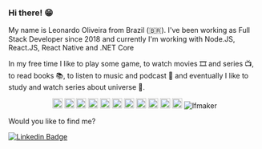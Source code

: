 ### Hi there! 😁 

My name is Leonardo Oliveira from Brazil (🇧🇷). I've been working as Full Stack  Developer since 2018 and currently I'm working with Node.JS, React.JS, React Native and .NET Core

In my free time I like to play some game, to watch movies 🎞️ and series 📺, to read books 📚, to listen to music and podcast 🎵 and eventually I like to study and watch series about universe 
🌌.

<p align="center">
<img src="https://devicons.github.io/devicon/devicon.git/icons/react/react-original-wordmark.svg" alt="react" width="20" height="20"/>
<img src="https://devicons.github.io/devicon/devicon.git/icons/css3/css3-original-wordmark.svg" alt="css3"  width="20" height="20"/>
<img src="https://devicons.github.io/devicon/devicon.git/icons/html5/html5-original-wordmark.svg" alt="html5"  width="20" height="20"/>
<img src="https://devicons.github.io/devicon/devicon.git/icons/javascript/javascript-original.svg" alt="javascript" width="20" height="20"/>
<img src="https://devicon.dev/devicon.git/icons/typescript/typescript-original.svg" alt="typescript" width="20" height="20"/> 
<img src="https://devicons.github.io/devicon/devicon.git/icons/nodejs/nodejs-original.svg" alt="nodejs" width="20" height="20"/>
<img src="https://devicons.github.io/devicon/devicon.git/icons/docker/docker-original-wordmark.svg" alt="react" width="20" height="20"/>
<img src="https://devicons.github.io/devicon/devicon.git/icons/mongodb/mongodb-original.svg" alt="nodejs" width="20" height="20"/>
<img src="https://devicons.github.io/devicon/devicon.git/icons/python/python-original.svg" alt="nodejs" width="20" height="20"/> 
<img src="https://devicons.github.io/devicon/devicon.git/icons/redis/redis-original.svg" alt="nodejs" width="20" height="20"/>
<img src="https://devicons.github.io/devicon/devicon.git/icons/wordpress/wordpress-original.svg" alt="nodejs" width="20" height="20"/>
<img src="https://github-readme-stats.vercel.app/api?username=lfmaker&show_icons=true" alt="lfmaker"/>
</p>


Would you like to find me?

[![Linkedin Badge](https://img.shields.io/badge/-LinkedIn-blue?style=flat-square&logo=Linkedin&logoColor=white&link=https://www.linkedin.com/in/lfmaker)](https://www.linkedin.com/in/lfmaker)

